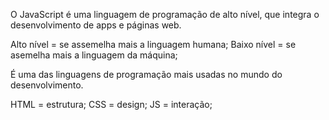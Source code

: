 O JavaScript é uma linguagem de programação de alto nível, que integra o desenvolvimento de apps e páginas web.

Alto nível =  se assemelha mais a linguagem humana;
Baixo nível = se asemelha mais a linguagem da máquina;

É uma das linguagens de programação mais usadas no mundo do desenvolvimento.

HTML =  estrutura;
CSS = design;
JS = interação;